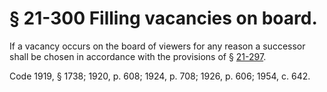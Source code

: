 # § 21-300 Filling vacancies on board.

<p>If a vacancy occurs on the board of viewers for any reason a successor shall be chosen in accordance with the provisions of § <a href='http://law.lis.virginia.gov/vacode/21-297/'>21-297</a>.</p><p>Code 1919, § 1738; 1920, p. 608; 1924, p. 708; 1926, p. 606; 1954, c. 642.</p>